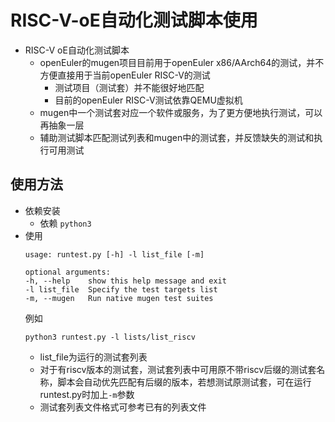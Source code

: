 # RISC-V-oE自动化测试脚本使用  
- RISC-V oE自动化测试脚本  
    - openEuler的mugen项目目前用于openEuler x86/AArch64的测试，并不方便直接用于当前openEuler RISC-V的测试  
        - 测试项目（测试套）并不能很好地匹配  
        - 目前的openEuler RISC-V测试依靠QEMU虚拟机
    - mugen中一个测试套对应一个软件或服务，为了更方便地执行测试，可以再抽象一层  
    - 辅助测试脚本匹配测试列表和mugen中的测试套，并反馈缺失的测试和执行可用测试  
## 使用方法  
- 依赖安装  
    - 依赖 ```python3```  
- 使用  
    ```shell  
    usage: runtest.py [-h] -l list_file [-m]

    optional arguments:
    -h, --help    show this help message and exit
    -l list_file  Specify the test targets list
    -m, --mugen   Run native mugen test suites
    ```  
    例如
    ```shell
    python3 runtest.py -l lists/list_riscv
    ```
    - list_file为运行的测试套列表  
    - 对于有riscv版本的测试套，测试套列表中可用原不带riscv后缀的测试套名称，脚本会自动优先匹配有后缀的版本，若想测试原测试套，可在运行runtest.py时加上```-m```参数  
    - 测试套列表文件格式可参考已有的列表文件  